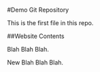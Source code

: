#Demo Git Repository

This is the first file in this repo.

##Website Contents

Blah Blah Blah.

New Blah Blah Blah.